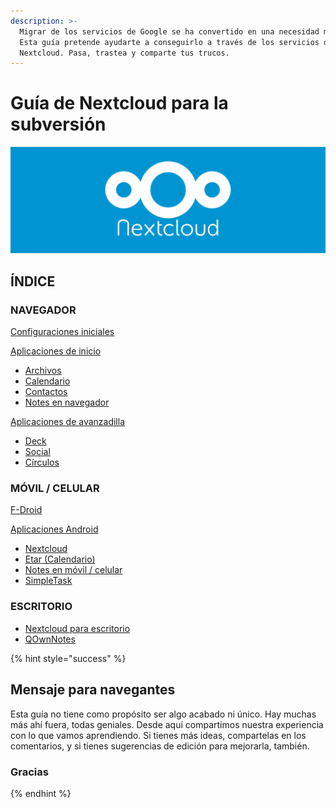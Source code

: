```yaml
---
description: >-
  Migrar de los servicios de Google se ha convertido en una necesidad máxima.
  Esta guía pretende ayudarte a conseguirlo a través de los servicios de
  Nextcloud. Pasa, trastea y comparte tus trucos.
---
```


# Guía de Nextcloud para la subversión

![](.gitbook/assets/nextcoud.png)

## ÍNDICE

### NAVEGADOR

[Configuraciones iniciales](navegador/configuraciones-iniciales.md)

[Aplicaciones de inicio](navegador/aplicaciones-de-inicio/)

* [Archivos](navegador/aplicaciones-de-inicio/archivos.md)
* [Calendario](navegador/aplicaciones-de-inicio/calendario.md)
* [Contactos](navegador/aplicaciones-de-inicio/contactos.md)
* [Notes en navegador](navegador/aplicaciones-de-inicio/notes-en-navegador.md)

[Aplicaciones de avanzadilla](navegador/aplicaciones-de-avanzadilla/)

* [Deck](navegador/aplicaciones-de-avanzadilla/deck.md)
* [Social](navegador/aplicaciones-de-avanzadilla/social.md)
* [Círculos](navegador/aplicaciones-de-avanzadilla/circulos.md)

### MÓVIL / CELULAR

[F-Droid](movil-celular/f-droid.md)

[Aplicaciones Android](movil-celular/aplicaciones-android/)

* [Nextcloud](movil-celular/aplicaciones-android/nextcloud.md)
* [Etar \(Calendario\)](movil-celular/aplicaciones-android/etar.md)
* [Notes en móvil / celular](movil-celular/aplicaciones-android/notes-movil-celular.md)
* [SimpleTask](movil-celular/aplicaciones-android/simpletask.md)

### ESCRITORIO

* [Nextcloud para escritorio](escritorio/nextcloud-para-escritorio.md)
* [QOwnNotes](escritorio/mac-os/qownnotes.md)



{% hint style="success" %}
## **Mensaje para navegantes**

Esta guía no tiene como propósito ser algo acabado ni único. Hay muchas más ahí fuera, todas geniales. Desde aquí compartimos nuestra experiencia con lo que vamos aprendiendo. Si tienes más ideas, compartelas en los comentarios, y si tienes sugerencias de edición para mejorarla, también.

### Gracias
{% endhint %}




